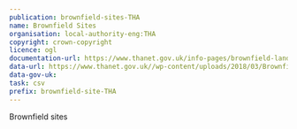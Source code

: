 ```yaml
---
publication: brownfield-sites-THA
name: Brownfield Sites
organisation: local-authority-eng:THA
copyright: crown-copyright
licence: ogl
documentation-url: https://www.thanet.gov.uk/info-pages/brownfield-land-register/
data-url: https://www.thanet.gov.uk//wp-content/uploads/2018/03/BrownfieldLandRegisterThanetDCa.csv
data-gov-uk: 
task: csv
prefix: brownfield-site-THA
---
```


Brownfield sites

